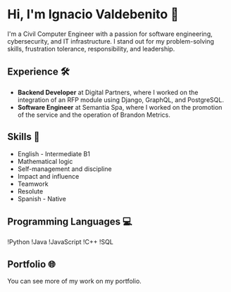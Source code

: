 # Hi, I'm Ignacio Valdebenito 👋

I'm a Civil Computer Engineer with a passion for software engineering, cybersecurity, and IT infrastructure. I stand out for my problem-solving skills, frustration tolerance, responsibility, and leadership.

## Experience 🛠️

- **Backend Developer** at Digital Partners, where I worked on the integration of an RFP module using Django, GraphQL, and PostgreSQL.
- **Software Engineer** at Semantia Spa, where I worked on the promotion of the service and the operation of Brandon Metrics.

## Skills 🧠

- English - Intermediate B1
- Mathematical logic
- Self-management and discipline
- Impact and influence
- Teamwork
- Resolute
- Spanish - Native

## Programming Languages 💻

!Python
!Java
!JavaScript
!C++
!SQL

## Portfolio 🌐

You can see more of my work on my portfolio.

